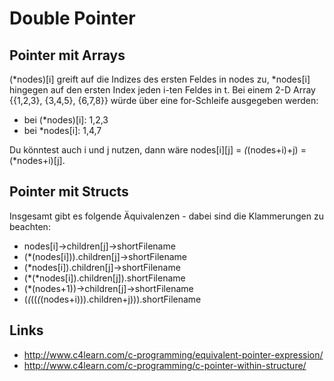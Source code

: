 # Double Pointer
## Pointer mit Arrays

(*nodes)[i] greift auf die Indizes des ersten Feldes in nodes zu, *nodes[i] hingegen auf den ersten Index jeden i-ten Feldes in t.
 Bei einem 2-D Array {{1,2,3}, {3,4,5}, {6,7,8}} würde über eine for-Schleife ausgegeben werden:
- bei (*nodes)[i]: 1,2,3
- bei *nodes[i]: 1,4,7
 
Du könntest auch i und j nutzen, dann wäre nodes[i][j] = *(*(nodes+i)+j) = (*nodes+i)[j].

## Pointer mit Structs

Insgesamt gibt es folgende Äquivalenzen - dabei sind die Klammerungen zu beachten:
* nodes[i]->children[j]->shortFilename
* (*(nodes[i])).children[j]->shortFilename
* (*nodes[i]).children[j]->shortFilename
* (*(*nodes[i]).children[j]).shortFilename
* (*(nodes+1))->children[j]->shortFilename
* (*(*((*(*(nodes+i))).children+j))).shortFilename

## Links
* http://www.c4learn.com/c-programming/equivalent-pointer-expression/
* http://www.c4learn.com/c-programming/c-pointer-within-structure/
